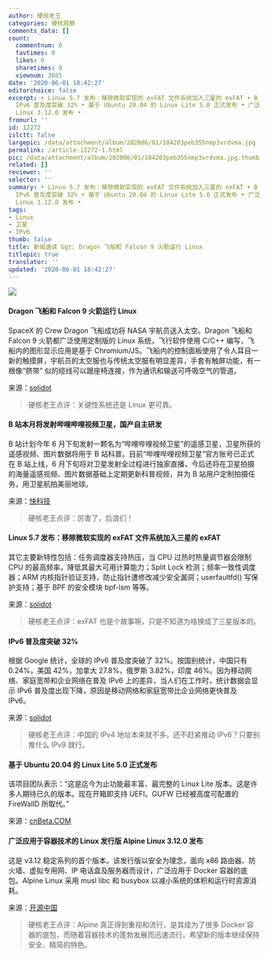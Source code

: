 ```yaml
---
author: 硬核老王
categories: 硬核观察
comments_data: []
count:
  commentnum: 0
  favtimes: 0
  likes: 0
  sharetimes: 0
  viewnum: 3685
date: '2020-06-01 18:42:27'
editorchoice: false
excerpt: • Linux 5.7 发布：移除微软实现的 exFAT 文件系统加入三星的 exFAT • B 站本月将发射哔哩哔哩视频卫星，国产自主研发 •
  IPv6 普及度突破 32% • 基于 Ubuntu 20.04 的 Linux Lite 5.0 正式发布 • 广泛应用于容器技术的 Linux 发行版 Alpine
  Linux 3.12.0 发布 •
fromurl: ''
id: 12272
islctt: false
largepic: /data/attachment/album/202006/01/184203peb355nmp3vrdvma.jpg
permalink: /article-12272-1.html
pic: /data/attachment/album/202006/01/184203peb355nmp3vrdvma.jpg.thumb.jpg
related: []
reviewer: ''
selector: ''
summary: • Linux 5.7 发布：移除微软实现的 exFAT 文件系统加入三星的 exFAT • B 站本月将发射哔哩哔哩视频卫星，国产自主研发 •
  IPv6 普及度突破 32% • 基于 Ubuntu 20.04 的 Linux Lite 5.0 正式发布 • 广泛应用于容器技术的 Linux 发行版 Alpine
  Linux 3.12.0 发布 •
tags:
- Linux
- 卫星
- IPv6
thumb: false
title: 新闻速读 &gt; Dragon 飞船和 Falcon 9 火箭运行 Linux
titlepic: true
translator: ''
updated: '2020-06-01 18:42:27'
---
```


![](/data/attachment/album/202006/01/184203peb355nmp3vrdvma.jpg)


#### Dragon 飞船和 Falcon 9 火箭运行 Linux


SpaceX 的 Crew Dragon 飞船成功将 NASA 宇航员送入太空。Dragon 飞船和 Falcon 9 火箭都广泛使用定制版的 Linux 系统，飞行软件使用 C/C++ 编写，飞船内的图形显示应用是基于 Chromium/JS。飞船内的控制面板使用了令人耳目一新的触摸屏，宇航员的太空服也与传统太空服有明显差异，手套有触屏功能，有一根像“脐带” 似的缆线可以跟座椅连接，作为通讯和输送可呼吸空气的管道。


来源：[solidot](https://www.solidot.org/story?sid=64527)



> 
> 硬核老王点评：关键性系统还是 Linux 更可靠。
> 
> 
> 


#### B 站本月将发射哔哩哔哩视频卫星，国产自主研发


B 站计划今年 6 月下旬发射一颗名为“哔哩哔哩视频卫星”的遥感卫星，卫星所获的遥感视频、图片数据将用于 B 站科普。目前“哔哩哔哩视频卫星”官方账号已正式在 B 站上线，6 月下旬将对卫星发射全过程进行独家直播，今后还将在卫星拍摄的海量遥感视频、图片数据基础上定期更新科普视频，并为 B 站用户定制拍摄任务，用卫星航拍美丽地球。


来源：[快科技](https://hot.cnbeta.com/articles/movie/985589.htm)



> 
> 硬核老王点评：厉害了，后浪们！
> 
> 
> 


#### Linux 5.7 发布：移除微软实现的 exFAT 文件系统加入三星的 exFAT


其它主要新特性包括：任务调度器支持热压，当 CPU 过热时热量调节器会限制 CPU 的最高频率，降低其最大可用计算能力；Split Lock 检测；频率一致性调度器；ARM 内核指针验证支持，防止指针遭修改减少安全漏洞；userfaultfd() 写保护支持；基于 BPF 的安全模块 bpf-lsm 等等。


来源：[solidot](https://www.solidot.org/story?sid=64528)



> 
> 硬核老王点评：exFAT 也是个故事啊，只是不知道为啥换成了三星版本的。
> 
> 
> 


#### IPv6 普及度突破 32%


根据 Google 统计，全球的 IPv6 普及度突破了 32%。按国别统计，中国只有 0.24%，美国 42%，加拿大 27.8%，俄罗斯 3.82%，印度 46%。因为移动网络、家庭宽带和企业网络在普及 IPv6 上的差异，当人们在工作时，统计数据会显示 IPv6 普及度出现下降，原因是移动网络和家庭宽带比企业网络更快普及 IPv6。


来源：[solidot](https://www.solidot.org/story?sid=64526)



> 
> 硬核老王点评：中国的 IPv4 地址本来就不多，还不赶紧推动 IPv6？只要别推什么 IPv9 就行。
> 
> 
> 


#### 基于 Ubuntu 20.04 的 Linux Lite 5.0 正式发布


该项目团队表示：“这是迄今为止功能最丰富、最完整的 Linux Lite 版本。这是许多人期待已久的版本。现在开箱即支持 UEFI。GUFW 已经被高度可配置的 FireWallD 所取代。”


来源：[cnBeta.COM](https://www.cnbeta.com/articles/tech/985557.htm)


#### 广泛应用于容器技术的 Linux 发行版 Alpine Linux 3.12.0 发布


这是 v3.12 稳定系列的首个版本。该发行版以安全为理念，面向 x86 路由器、防火墙、虚拟专用网、IP 电话盒及服务器而设计，广泛应用于 Docker 容器的底包。Alpine Linux 采用 musl libc 和 busybox 以减小系统的体积和运行时资源消耗。


来源：[开源中国](https://www.oschina.net/news/116058/alpine-3-12-0-released)



> 
> 硬核老王点评：Alpine 真正得到重视和流行，是其成为了很多 Docker 容器的底包，而随着容器技术的蓬勃发展而迅速流行。希望新的版本继续保持安全、精简的特色。
> 
> 
>